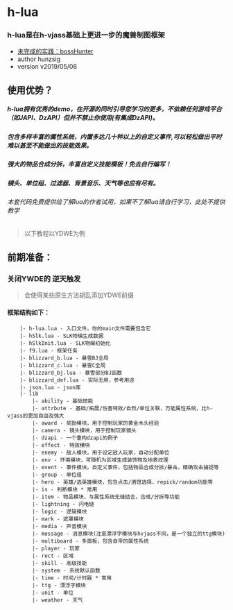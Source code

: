 # h-lua
### h-lua是在h-vjass基础上更进一步的魔兽制图框架
 * [未完成的实践：bossHunter](https://github.com/hunzsig/h-war3/tree/master/w3xMaps/bossHunter)
 * author hunzsig
 * version v2019/05/06

## 使用优势？
##### h-lua拥有优秀的demo，在开源的同时引导您学习的更多，不依赖任何游戏平台（如JAPI、DzAPI）但并不禁止你使用(有集成DzAPI)。
##### 包含多样丰富的属性系统，内置多达几十种以上的自定义事件,可以轻松做出平时难以甚至不能做出的技能效果。
##### 强大的物品合成分拆，丰富自定义技能模板！免去自行编写！
##### 镜头、单位组、过滤器、背景音乐、天气等也应有尽有。
###### 本套代码免费提供给了解lua的作者试用，如果不了解lua请自行学习，此处不提供教学

> 以下教程以YDWE为例
## 前期准备：
### 关闭YWDE的 逆天触发 
> 会使得某些原生方法胡乱添加YDWE前缀

#### 框架结构如下：
```
    |- h-lua.lua - 入口文件，你的main文件需要包含它
    |- hSlk.lua - SLK物编生成数据
    |- hSlkInit.lua - SLK物编初始化
    |- f9.lua - 框架任务
    |- blizzard_b.lua - 暴雪BJ全局
    |- blizzard_c.lua - 暴雪C全局
    |- blizzard_bj.lua - 暴雪部分BJ函数
    |- blizzard_def.lua - 实际无用，参考用途
    |- json.lua - json库
    |- lib
        |- ability - 基础技能
        |- attrbute - 基础/拓展/伤害特效/自然/单位关联，万能属性系统，比h-vjass的更加自由及强大
        |- award - 奖励模块，用于控制玩家的黄金木头经验
        |- camera - 镜头模块，用于控制玩家镜头
        |- dzapi - 一个重构dzapi的例子
        |- effect - 特效模块
        |- enemy - 敌人模块，用于设定敌人玩家，自动分配单位
        |- env - 环境模块，可随机为区域生成装饰物及地表纹理
        |- event - 事件模块，自定义事件，包括物品合成分拆/暴击，精确攻击捕捉等
        |- group - 单位组
        |- hero - 英雄/选英雄模块，包含点击/酒馆选择，repick/random功能等
        |- is - 判断模块 * 常用
        |- item - 物品模块，与属性系统无缝结合，合成/分拆等功能
        |- lightning - 闪电链
        |- logic - 逻辑模块
        |- mark - 遮罩模块
        |- media - 声音模块
        |- message - 消息模块(注意漂浮字模块与hvjass不同，是一个独立的ttg模块)
        |- multiboard - 多面板，包含自带的属性系统
        |- player - 玩家
        |- rect - 区域
        |- skill - 高级技能
        |- system - 系统默认函数
        |- time - 时间/计时器 * 常用
        |- ttg - 漂浮字模块
        |- unit - 单位
        |- weather - 天气
```
